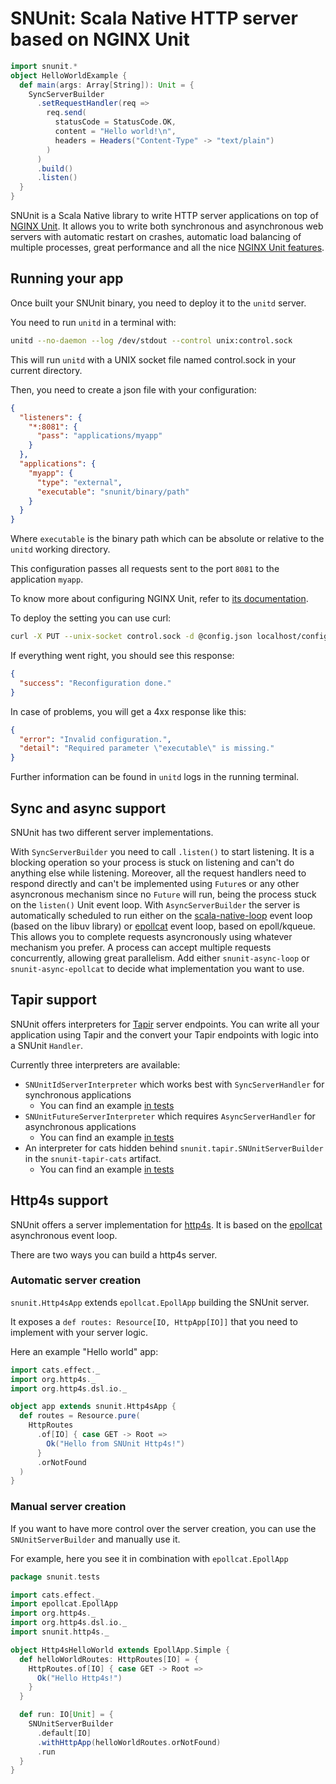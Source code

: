 # SNUnit: Scala Native HTTP server based on NGINX Unit

```scala
import snunit.*
object HelloWorldExample {
  def main(args: Array[String]): Unit = {
    SyncServerBuilder
      .setRequestHandler(req =>
        req.send(
          statusCode = StatusCode.OK,
          content = "Hello world!\n",
          headers = Headers("Content-Type" -> "text/plain")
        )
      )
      .build()
      .listen()
  }
}
```

SNUnit is a Scala Native library to write HTTP server applications on top of
[NGINX Unit](https://unit.nginx.org/). It allows you to write both synchronous
and asynchronous web servers with automatic restart on crashes, automatic
load balancing of multiple processes, great performance and all the nice
[NGINX Unit features](http://unit.nginx.org/#key-features).

## Running your app

Once built your SNUnit binary, you need to deploy it to the `unitd` server.

You need to run `unitd` in a terminal with:

```bash
unitd --no-daemon --log /dev/stdout --control unix:control.sock
```

This will run `unitd` with a UNIX socket file named control.sock in your current directory.

Then, you need to create a json file with your configuration:

```json
{
  "listeners": {
    "*:8081": {
      "pass": "applications/myapp"
    }
  },
  "applications": {
    "myapp": {
      "type": "external",
      "executable": "snunit/binary/path"
    }
  }
}
```

Where `executable` is the binary path which can be absolute or relative
to the `unitd` working directory.

This configuration passes all requests sent to the port `8081` to the application `myapp`.

To know more about configuring NGINX Unit, refer to [its documentation](http://unit.nginx.org/configuration).

To deploy the setting you can use curl:

```bash
curl -X PUT --unix-socket control.sock -d @config.json localhost/config
```

If everything went right, you should see this response:

```json
{
  "success": "Reconfiguration done."
}
```

In case of problems, you will get a 4xx response like this:

```json
{
  "error": "Invalid configuration.",
  "detail": "Required parameter \"executable\" is missing."
}
```

Further information can be found in `unitd` logs in the running terminal.

## Sync and async support

SNUnit has two different server implementations.

With `SyncServerBuilder` you need to call `.listen()` to start listening.
It is a blocking operation so your process is stuck on listening and can't do
anything else while listening.
Moreover, all the request handlers need to respond directly and can't be implemented
using `Future`s or any other asyncronous mechanism since no `Future` will run, being
the process stuck on the `listen()` Unit event loop.
With `AsyncServerBuilder` the server is automatically scheduled to run either on the
[scala-native-loop](https://github.com/scala-native/scala-native-loop) event loop
(based on the libuv library) or [epollcat](https://github.com/armanbilge/epollcat) event
loop, based on epoll/kqueue.
This allows you to complete requests asyncronously using whatever mechanism you prefer.
A process can accept multiple requests concurrently, allowing great parallelism.
Add either `snunit-async-loop` or `snunit-async-epollcat` to decide what implementation
you want to use.

## Tapir support

SNUnit offers interpreters for [Tapir](https://tapir.softwaremill.com) server endpoints.
You can write all your application using Tapir and the convert your Tapir endpoints
with logic into a SNUnit `Handler`.

Currently three interpreters are available:
- `SNUnitIdServerInterpreter` which works best with `SyncServerHandler` for synchronous applications
  - You can find an example [in tests](./integration/tests/tapir-helloworld/src/Main.scala)
- `SNUnitFutureServerInterpreter` which requires `AsyncServerHandler` for asynchronous applications
  - You can find an example [in tests](./integration/tests/tapir-helloworld-future/src/Main.scala)
- An interpreter for cats hidden behind `snunit.tapir.SNUnitServerBuilder` in the `snunit-tapir-cats` artifact.
  - You can find an example [in tests](./integration/tests/tapir-helloworld-cats/src/Main.scala)

## Http4s support

SNUnit offers a server implementation for [http4s](https://http4s.org).
It is based on the [epollcat](https://github.com/armanbilge/epollcat) asynchronous event loop.

There are two ways you can build a http4s server.

### Automatic server creation

`snunit.Http4sApp` extends `epollcat.EpollApp` building the SNUnit server.

It exposes a `def routes: Resource[IO, HttpApp[IO]]` that you need to implement with your
server logic.

Here an example "Hello world" app:

```scala
import cats.effect._
import org.http4s._
import org.http4s.dsl.io._

object app extends snunit.Http4sApp {
  def routes = Resource.pure(
    HttpRoutes
      .of[IO] { case GET -> Root =>
        Ok("Hello from SNUnit Http4s!")
      }
      .orNotFound
  )
}
```

### Manual server creation

If you want to have more control over the server creation, you can use the
`SNUnitServerBuilder` and manually use it.

For example, here you see it in combination with `epollcat.EpollApp`

```scala
package snunit.tests

import cats.effect._
import epollcat.EpollApp
import org.http4s._
import org.http4s.dsl.io._
import snunit.http4s._

object Http4sHelloWorld extends EpollApp.Simple {
  def helloWorldRoutes: HttpRoutes[IO] = {
    HttpRoutes.of[IO] { case GET -> Root =>
      Ok("Hello Http4s!")
    }
  }

  def run: IO[Unit] = {
    SNUnitServerBuilder
      .default[IO]
      .withHttpApp(helloWorldRoutes.orNotFound)
      .run
  }
}
```
